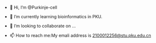 - 👋 Hi, I’m @Purkinje-cell

- 🌱 I’m currently learning bioinformatics in PKU.
- 💞️ I’m looking to collaborate on ...
- 📫 How to reach me:My emali address is 2100012256@stu.pku.edu.cn

<!---
Purkinje-cell/Purkinje-cell is a ✨ special ✨ repository because its `README.md` (this file) appears on your GitHub profile.
You can click the Preview link to take a look at your changes.
--->

